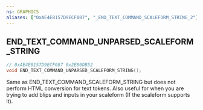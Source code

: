 ```yaml
---
ns: GRAPHICS
aliases: ["0xAE4E8157D9ECF087", "_END_TEXT_COMMAND_SCALEFORM_STRING_2"]
---
```

## END_TEXT_COMMAND_UNPARSED_SCALEFORM_STRING

```c
// 0xAE4E8157D9ECF087 0x2E80DB52
void END_TEXT_COMMAND_UNPARSED_SCALEFORM_STRING();
```

Same as END_TEXT_COMMAND_SCALEFORM_STRING but does not perform HTML conversion for text tokens.
Also useful for when you are trying to add blips and inputs in your scaleform (If the scaleform supports it).
